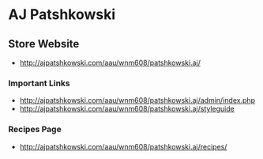 # AJ Patshkowski

## Store Website

- http://ajpatshkowski.com/aau/wnm608/patshkowski.aj/

### Important Links

- http://ajpatshkowski.com/aau/wnm608/patshkowski.aj/admin/index.php
- http://ajpatshkowski.com/aau/wnm608/patshkowski.aj/styleguide

### Recipes Page

- http://ajpatshkowski.com/aau/wnm608/patshkowski.aj/recipes/